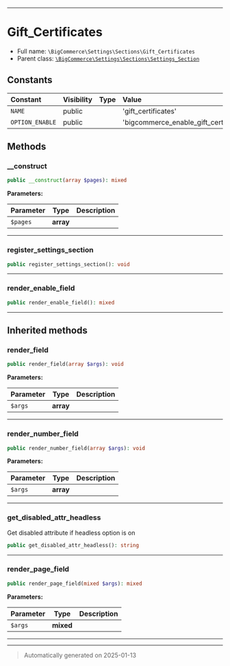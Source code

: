 ***

# Gift_Certificates





* Full name: `\BigCommerce\Settings\Sections\Gift_Certificates`
* Parent class: [`\BigCommerce\Settings\Sections\Settings_Section`](./classes/BigCommerce/Settings/Sections/Settings_Section.md)


## Constants

| Constant | Visibility | Type | Value |
|:---------|:-----------|:-----|:------|
|`NAME`|public| |&#039;gift_certificates&#039;|
|`OPTION_ENABLE`|public| |&#039;bigcommerce_enable_gift_certificates&#039;|


## Methods


### __construct



```php
public __construct(array $pages): mixed
```








**Parameters:**

| Parameter | Type | Description |
|-----------|------|-------------|
| `$pages` | **array** |  |





***

### register_settings_section



```php
public register_settings_section(): void
```












***

### render_enable_field



```php
public render_enable_field(): mixed
```












***


## Inherited methods


### render_field



```php
public render_field(array $args): void
```








**Parameters:**

| Parameter | Type | Description |
|-----------|------|-------------|
| `$args` | **array** |  |





***

### render_number_field



```php
public render_number_field(array $args): void
```








**Parameters:**

| Parameter | Type | Description |
|-----------|------|-------------|
| `$args` | **array** |  |





***

### get_disabled_attr_headless

Get disabled attribute if headless option is on

```php
public get_disabled_attr_headless(): string
```












***

### render_page_field



```php
public render_page_field(mixed $args): mixed
```








**Parameters:**

| Parameter | Type | Description |
|-----------|------|-------------|
| `$args` | **mixed** |  |





***


***
> Automatically generated on 2025-01-13
